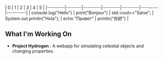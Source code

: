 | 0 | 1  | 2 | 3 | 4 | 5 |
|---------|--------|---------|---------|---------|---------|----------|
| console.log("Hello")   | print("Bonjour") | std::cout<<"Salve";   | System.out.println("Hola");   | echo "Привет"  | println("你好")    |

##  What I'm Working On  
- **Project Hydrogen** : A webapp for simulating celestial objects and changing properties.  

